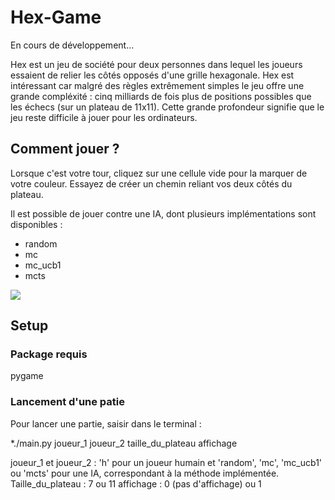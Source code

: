 # Hex-Game

En cours de développement...

Hex est un jeu de société pour deux personnes dans lequel les joueurs essaient de relier les côtés opposés d'une grille hexagonale. Hex est intéressant car malgré des règles extrêmement simples le jeu offre une grande compléxité : cinq milliards de fois plus de positions possibles que les échecs (sur un plateau de 11x11). Cette grande profondeur signifie que le jeu reste difficile à jouer pour les ordinateurs.

## Comment jouer ?

Lorsque c'est votre tour, cliquez sur une cellule vide pour la marquer de votre couleur. Essayez de créer un chemin reliant vos deux côtés du plateau.

Il est possible de jouer contre une IA, dont plusieurs implémentations sont disponibles : 
- random
- mc
- mc_ucb1
- mcts

![](https://upload.wikimedia.org/wikipedia/commons/thumb/e/e9/Hex_board_11x11.svg/800px-Hex_board_11x11.svg.png)

## Setup

### Package requis
pygame

### Lancement d'une patie
Pour lancer une partie, saisir dans le terminal : 

*./main.py joueur_1 joueur_2 taille_du_plateau affichage

joueur_1 et joueur_2 : 'h' pour un joueur humain et 'random', 'mc', 'mc_ucb1' ou 'mcts' pour une IA, correspondant à la méthode implémentée. 
Taille_du_plateau : 7 ou 11
affichage : 0 (pas d'affichage) ou 1
